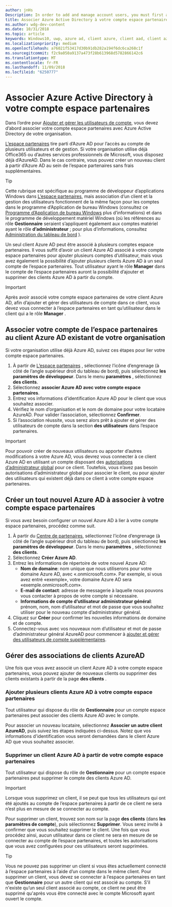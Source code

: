 ```yaml
---
author: jnHs
Description: In order to add and manage account users, you must first associate your Partner Center account with your organization's Azure Active Directory.
title: Associer Azure Active Directory à votre compte espace partenaires
ms.author: wdg-dev-content
ms.date: 10/31/2018
ms.topic: article
keywords: Windows10, uwp, azure ad, client azure, client aad, client azure ad, gestion des clients, clients
ms.localizationpriority: medium
ms.openlocfilehash: a76021f53417d30b91db282a194f6dc6ca268c1f
ms.sourcegitcommit: f2c9a050a9137a473f28b613968d5782866142c6
ms.translationtype: MT
ms.contentlocale: fr-FR
ms.lasthandoff: 11/09/2018
ms.locfileid: "6250777"
---
```

# <a name="associate-azure-active-directory-with-your-partner-center-account"></a>Associer Azure Active Directory à votre compte espace partenaires

Dans l’ordre pour [Ajouter et gérer les utilisateurs de compte](add-users-groups-and-azure-ad-applications.md), vous devez d’abord associer votre compte espace partenaires avec Azure Active Directory de votre organisation. 

[L’espace partenaires](https://partner.microsoft.com/dashboard) tire parti d’Azure AD pour l’accès au compte de plusieurs utilisateurs et de gestion. Si votre organisation utilise déjà Office365 ou d’autres services professionnels de Microsoft, vous disposez déjà d’AzureAD. Dans le cas contraire, vous pouvez créer un nouveau client à partir d’Azure AD au sein de l’espace partenaires sans frais supplémentaires.

> [!TIP]
> Cette rubrique est spécifique au programme de développeur d’applications Windows dans [L’espace partenaires](https://partner.microsoft.com/dashboard), mais association d’un client et la gestion des utilisateurs fonctionnent de la même façon pour les comptes dans le programme d’Application de bureau Windows (consultez ce [Programme d’Application de bureau Windows](https://docs.microsoft.com/windows/desktop/appxpkg/windows-desktop-application-program#add-and-manage-account-users) plus d’informations) et dans le programme de développement matériel Windows (où les références au rôle **Gestionnaire** seraient s’appliquent également aux comptes matériel ayant le rôle **d’administrateur** ; pour plus d’informations, consultez [Administration du tableau de bord](https://docs.microsoft.com/windows-hardware/drivers/dashboard/dashboard-administration) ).

Un seul client Azure AD peut être associé à plusieurs comptes espace partenaires. Il vous suffit d’avoir un client Azure AD associé à votre compte espace partenaires pour ajouter plusieurs comptes d’utilisateur, mais vous avez également la possibilité d’ajouter plusieurs clients Azure AD à un seul compte de l’espace partenaires. Tout utilisateur ayant le rôle **Manager** dans le compte de l’espace partenaires auront la possibilité d’ajouter et supprimer des clients Azure AD à partir du compte.

> [!IMPORTANT]
> Après avoir associé votre compte espace partenaires de votre client Azure AD, afin d’ajouter et gérer des utilisateurs de compte dans ce client, vous devez vous connecter à l’espace partenaires en tant qu’utilisateur dans le client qui a le rôle **Manager** .


## <a name="associate-your-partner-center-account-with-your-organizations-existing-azure-ad-tenant"></a>Associer votre compte de l’espace partenaires au client Azure AD existant de votre organisation

Si votre organisation utilise déjà Azure AD, suivez ces étapes pour lier votre compte espace partenaires.

1.  À partir de [L’espace partenaires](https://partner.microsoft.com/dashboard) , sélectionnez l’icône d’engrenage (à côté de l’angle supérieur droit du tableau de bord), puis sélectionnez **les paramètres de développeur**. Dans le menu **paramètres** , sélectionnez **des clients**.
2.  Sélectionnez **associer Azure AD avec votre compte espace partenaires**.
3.  Entrez vos informations d’identification Azure AD pour le client que vous souhaitez associer.
4.  Vérifiez le nom d’organisation et le nom de domaine pour votre locataire AzureAD. Pour valider l’association, sélectionnez **Confirmer**.
5.  Si l’association réussite, vous serez alors prêt à ajouter et gérer des utilisateurs de compte dans la section **des utilisateurs** dans l’espace partenaires.

> [!IMPORTANT]
> Pour pouvoir créer de nouveaux utilisateurs ou apporter d’autres modifications à votre Azure AD, vous devrez vous connecter à ce client Azure AD en utilisant un compte disposant des [autorisations d’administrateur global](https://docs.microsoft.com/azure/active-directory/users-groups-roles/directory-assign-admin-roles) pour ce client. Toutefois, vous n’avez pas besoin autorisations d’administrateur global pour associer le client, ou pour ajouter des utilisateurs qui existent déjà dans ce client à votre compte espace partenaires.


## <a name="create-a-brand-new-azure-ad-to-associate-with-your-partner-center-account"></a>Créer un tout nouvel Azure AD à associer à votre compte espace partenaires

Si vous avez besoin configurer un nouvel Azure AD à lier à votre compte espace partenaires, procédez comme suit.

1.  À partir du [Centre de partenaires](https://partner.microsoft.com/dashboard), sélectionnez l’icône d’engrenage (à côté de l’angle supérieur droit du tableau de bord), puis sélectionnez **les paramètres de développeur**. Dans le menu **paramètres** , sélectionnez **des clients**.
2.  Sélectionnez **Créer Azure AD**.
3.  Entrez les informations de répertoire de votre nouvel Azure AD:
    - **Nom de domaine**: nom unique que nous utiliserons pour votre domaine Azure AD, avec «.onmicrosoft.com». Par exemple, si vous avez entré «exemple», votre domaine Azure AD sera «exemple.onmicrosoft.com».
    - **E-mail de contact**: adresse de messagerie à laquelle nous pouvons vous contacter à propos de votre compte si nécessaire.
    - **Informations de compte d’utilisateur administrateur général**: prénom, nom, nom d’utilisateur et mot de passe que vous souhaitez utiliser pour le nouveau compte d’administrateur général.
4.  Cliquez sur **Créer** pour confirmer les nouvelles informations de domaine et de compte.
5.  Connectez-vous avec vos nouveaux nom d’utilisateur et mot de passe d’administrateur général AzureAD pour commencer à [ajouter et gérer des utilisateurs de compte supplémentaires](add-users-groups-and-azure-ad-applications.md).


## <a name="manage-azure-ad-tenant-associations"></a>Gérer des associations de clients AzureAD

Une fois que vous avez associé un client Azure AD à votre compte espace partenaires, vous pouvez ajouter de nouveaux clients ou supprimer des clients existants à partir de la page **des clients** .


### <a name="add-multiple-azure-ad-tenants-to-your-partner-center-account"></a>Ajouter plusieurs clients Azure AD à votre compte espace partenaires

Tout utilisateur qui dispose du rôle de **Gestionnaire** pour un compte espace partenaires peut associer des clients Azure AD avec le compte.

Pour associer un nouveau locataire, sélectionnez **Associer un autre client AzureAD**, puis suivez les étapes indiquées ci-dessus. Notez que vos informations d'identification vous seront demandées dans le client Azure AD que vous souhaitez associer.


### <a name="remove-an-azure-ad-tenant-from-your-partner-center-account"></a>Supprimer un client Azure AD à partir de votre compte espace partenaires

Tout utilisateur qui dispose du rôle de **Gestionnaire** pour un compte espace partenaires peut supprimer le compte des clients Azure AD.

> [!IMPORTANT]
> Lorsque vous supprimez un client, il se peut que tous les utilisateurs qui ont été ajoutés au compte de l’espace partenaires à partir de ce client ne sera n’est plus en mesure de se connecter au compte. 

Pour supprimer un client, trouvez son nom sur la page **des clients** (dans **les paramètres de compte**), puis sélectionnez **Supprimer**. Vous serez invité à confirmer que vous souhaitez supprimer le client. Une fois que vous procédez ainsi, aucun utilisateur dans ce client ne sera en mesure de se connecter au compte de l’espace partenaires, et toutes les autorisations que vous avez configurées pour ces utilisateurs seront supprimées.

> [!TIP]
> Vous ne pouvez pas supprimer un client si vous êtes actuellement connecté à l’espace partenaires à l’aide d’un compte dans le même client. Pour supprimer un client, vous devez se connecter à l’espace partenaires en tant que **Gestionnaire** pour un autre client qui est associé au compte. S’il n'existe qu’un seul client associé au compte, ce client ne peut être supprimé qu'après vous être connecté avec le compte Microsoft ayant ouvert le compte.


